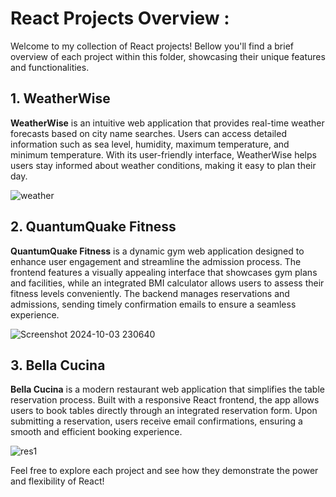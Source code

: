 # React Projects Overview :

Welcome to my collection of React projects! Bellow you'll find a brief overview of each project within this folder, showcasing their unique features and functionalities.




## 1. WeatherWise
**WeatherWise** is an intuitive web application that provides real-time weather forecasts based on city name searches. Users can access detailed information such as sea level, humidity, maximum temperature, and minimum temperature. With its user-friendly interface, WeatherWise helps users stay informed about weather conditions, making it easy to plan their day.

![weather](https://github.com/user-attachments/assets/8b51ff76-3b17-455c-8dfd-9b2f4fb2d4e9)



## 2. QuantumQuake Fitness
**QuantumQuake Fitness** is a dynamic gym web application designed to enhance user engagement and streamline the admission process. The frontend features a visually appealing interface that showcases gym plans and facilities, while an integrated BMI calculator allows users to assess their fitness levels conveniently. The backend manages reservations and admissions, sending timely confirmation emails to ensure a seamless experience.

![Screenshot 2024-10-03 230640](https://github.com/user-attachments/assets/b978d0ae-6c42-4b91-abee-407dd6e663e7)



## 3. Bella Cucina
**Bella Cucina** is a modern restaurant web application that simplifies the table reservation process. Built with a responsive React frontend, the app allows users to book tables directly through an integrated reservation form. Upon submitting a reservation, users receive email confirmations, ensuring a smooth and efficient booking experience.

![res1](https://github.com/user-attachments/assets/4488c90c-9592-41b1-98b1-726045e55119)


Feel free to explore each project and see how they demonstrate the power and flexibility of React!

